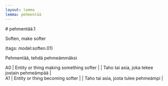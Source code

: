 ```yaml
---
layout: lemma
lemma: pehmentää
---
```


<div class="sense">
# <span class="sensename">pehmentää.1</span>

<span class="description">Soften, make softer</span>

(tags: model:soften.01)

<span class="description">Pehmentää, tehdä pehmeämmäksi</span>

A0 | Entity or thing making something softer |   | Taho tai asia, joka tekee jostain pehmeämpää |  
A1 | Entity or thing becoming softer |   | Taho tai asia, josta tulee pehmeämpi |  

</div>

